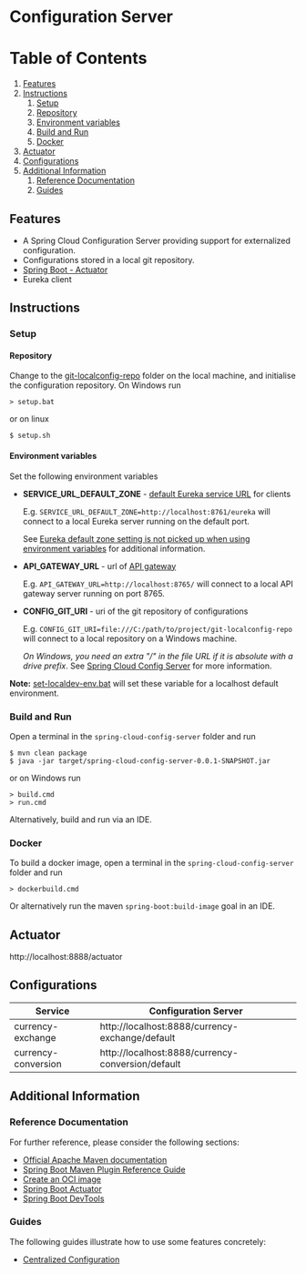# Configuration Server

# Table of Contents
1. [Features](#features)
2. [Instructions](#instructions)
    1. [Setup](#setup)
      1. [Repository](#repository)
      2. [Environment variables](#environment-variables)
    2. [Build and Run](#build-and-run)
    3. [Docker](#docker)
3. [Actuator](#actuator)
4. [Configurations](#configurations)
5. [Additional Information](#additional-information)
   1. [Reference Documentation](#reference-documentation)
   2. [Guides](#guides)

## Features

- A Spring Cloud Configuration Server providing support for externalized configuration.
- Configurations stored in a local git repository.
- [Spring Boot - Actuator](http://localhost:8888/actuator)
- Eureka client

## Instructions
### Setup
#### Repository
Change to the [git-localconfig-repo](../git-localconfig-repo) folder on the local machine, and initialise the configuration repository. On Windows run

   ```shell
   > setup.bat
   ```
   or on linux
   ```shell
   $ setup.sh
   ```

#### Environment variables
Set the following environment variables
- **SERVICE_URL_DEFAULT_ZONE** - [default Eureka service URL](https://cloud.spring.io/spring-cloud-netflix/multi/multi__service_discovery_eureka_clients.html) for clients

  E.g. `SERVICE_URL_DEFAULT_ZONE=http://localhost:8761/eureka` will connect to a local Eureka server running on the default port.

  See [Eureka default zone setting is not picked up when using environment variables](https://github.com/spring-cloud/spring-cloud-netflix/issues/2541) for additional information.

- **API_GATEWAY_URL** - url of [API gateway](https://cloud.spring.io/spring-cloud-gateway/reference/html/)

  E.g. `API_GATEWAY_URL=http://localhost:8765/` will connect to a local API gateway server running on port 8765.

- **CONFIG_GIT_URI** - uri of the git repository of configurations

  E.g. `CONFIG_GIT_URI=file:///C:/path/to/project/git-localconfig-repo` will connect to a local repository on a Windows machine.
  
  *On Windows, you need an extra "/" in the file URL if it is absolute with a drive prefix*.
  See [Spring Cloud Config Server](https://cloud.spring.io/spring-cloud-config/multi/multi__spring_cloud_config_server.html#_spring_cloud_config_server)
  for more information.


**Note:** [set-localdev-env.bat](set-localdev-env.bat) will set these variable for a localhost default environment.

### Build and Run
Open a terminal in the `spring-cloud-config-server` folder and run
```shell
$ mvn clean package
$ java -jar target/spring-cloud-config-server-0.0.1-SNAPSHOT.jar
```
or on Windows run
```shell
> build.cmd
> run.cmd
```
Alternatively, build and run via an IDE.

### Docker
To build a docker image, open a terminal in the `spring-cloud-config-server` folder and run
```shell
> dockerbuild.cmd
```
Or alternatively run the maven `spring-boot:build-image` goal in an IDE.

## Actuator
http://localhost:8888/actuator

## Configurations
| Service             | Configuration Server                              |
|---------------------|---------------------------------------------------|
| currency-exchange   | http://localhost:8888/currency-exchange/default   |
| currency-conversion | http://localhost:8888/currency-conversion/default |

## Additional Information

### Reference Documentation
For further reference, please consider the following sections:

* [Official Apache Maven documentation](https://maven.apache.org/guides/index.html)
* [Spring Boot Maven Plugin Reference Guide](https://docs.spring.io/spring-boot/docs/2.4.2/maven-plugin/reference/html/)
* [Create an OCI image](https://docs.spring.io/spring-boot/docs/2.4.2/maven-plugin/reference/html/#build-image)
* [Spring Boot Actuator](https://docs.spring.io/spring-boot/docs/2.4.2/reference/htmlsingle/#production-ready)
* [Spring Boot DevTools](https://docs.spring.io/spring-boot/docs/2.4.2/reference/htmlsingle/#using-boot-devtools)

### Guides
The following guides illustrate how to use some features concretely:

* [Centralized Configuration](https://spring.io/guides/gs/centralized-configuration/)
